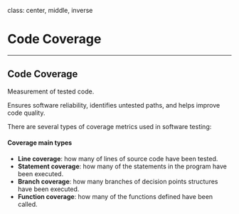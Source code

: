 class: center, middle, inverse

# Code Coverage

---

## Code Coverage

Measurement of tested code.

Ensures software reliability, identifies untested paths, and helps improve code quality.

There are several types of coverage metrics used in software testing:

#### Coverage main types
- **Line coverage**: how many of lines of source code have been tested.
- **Statement coverage**: how many of the statements in the program have been executed.
- **Branch coverage**: how many branches of decision points structures have been executed.
- **Function coverage**: how many of the functions defined have been called.

